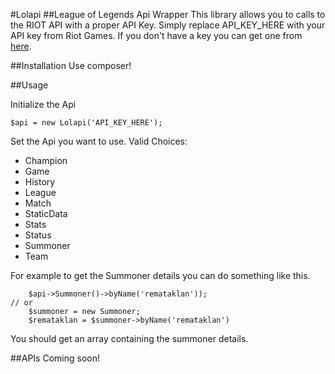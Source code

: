#Lolapi
##League of Legends Api Wrapper
This library allows you to calls to the RIOT API with a proper API Key.
Simply replace API_KEY_HERE with your API key from Riot Games. If you don't have a key you can get one from [here](developer.riotgames.com).


##Installation
Use composer!

##Usage

Initialize the Api

```$api = new Lolapi('API_KEY_HERE');```

Set the Api you want to use.
Valid Choices:

- Champion
- Game
- History
- League
- Match
- StaticData
- Stats
- Status
- Summoner
- Team

For example to get the Summoner details
you can do something like this.

```
	$api->Summoner()->byName('remataklan'));
// or
	$summoner = new Summoner;
	$remataklan = $summoner->byName('remataklan')

```

You should get an array containing the summoner details.


##APIs
Coming soon!